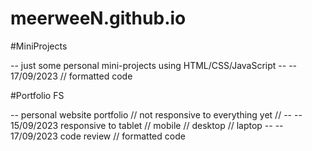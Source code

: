 # meerweeN.github.io

#MiniProjects

-- just some personal mini-projects using HTML/CSS/JavaScript --
-- 17/09/2023 // formatted code


#Portfolio FS 

-- personal website portfolio // not responsive to everything yet // --
-- 15/09/2023 responsive to tablet // mobile // desktop // laptop --
-- 17/09/2023 code review // formatted code
